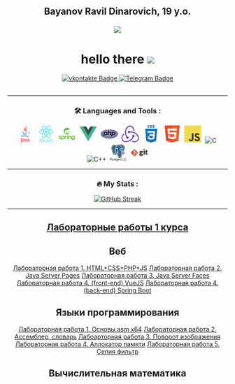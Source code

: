 <div id="header" align="center">
  <h2><p>Bayanov Ravil Dinarovich, 19 y.o.</p></h2>
  <img src="https://media.giphy.com/media/v1.Y2lkPTc5MGI3NjExcW85NHEwbmN1cHd1ajhvbTY5Y3Q1ZnZkNjF2d2Rxam45OW1tdXh4dCZlcD12MV9pbnRlcm5hbF9naWZfYnlfaWQmY3Q9Zw/HCkbgKLdLWq3OCV8YM/giphy.gif" width="300" class="round"
    </div>
<div align="center">
<h1>
  hello there
  <img src="https://media.giphy.com/media/hvRJCLFzcasrR4ia7z/giphy.gif" width="30px"/>
</h1>
</div>

<div id="badges">
  <a href=https://vk.com/ravvcheck"">
    <img src="https://img.shields.io/badge/Vkontakte-blue?style=for-the-badge&logo=vkontakte&logoColor=white" alt="vkontakte Badge"/>
  </a>
  <a href="t.me/ravvcheck">
    <img src="https://img.shields.io/badge/Telegram-blue?style=for-the-badge&logo=telegram&logoColor=white" alt="Telegram Badge"/>
  </a>
</div>

<img src="https://komarev.com/ghpvc/?username=RavvChek&style=flat-square&color=blue" alt=""/>

---

### :hammer_and_wrench: Languages and Tools :
<div>
  <img src="https://github.com/devicons/devicon/blob/master/icons/java/java-original-wordmark.svg" title="Java" alt="Java" width="40" height="40"/>&nbsp;
  <img src="https://github.com/devicons/devicon/blob/master/icons/react/react-original-wordmark.svg" title="React" alt="React" width="40" height="40"/>&nbsp;
  <img src="https://github.com/devicons/devicon/blob/master/icons/spring/spring-original-wordmark.svg" title="Spring" alt="Spring" width="40" height="40"/>&nbsp;
  <img src="https://github.com/devicons/devicon/blob/master/icons/vuejs/vuejs-original.svg" title="VueJS" alt="VueJS" width="40" height="40"/>&nbsp;
  <img src="https://github.com/devicons/devicon/blob/master/icons/php/php-original.svg" title="PHP" alt="PHP" width="40" height="40"/>&nbsp;
  <img src="https://github.com/devicons/devicon/blob/master/icons/redux/redux-original.svg" title="Redux" alt="Redux " width="40" height="40"/>&nbsp;
  <img src="https://github.com/devicons/devicon/blob/master/icons/css3/css3-plain-wordmark.svg"  title="CSS3" alt="CSS" width="40" height="40"/>&nbsp;
  <img src="https://github.com/devicons/devicon/blob/master/icons/html5/html5-original.svg" title="HTML5" alt="HTML" width="40" height="40"/>&nbsp;
  <img src="https://github.com/devicons/devicon/blob/master/icons/javascript/javascript-original.svg" title="JavaScript" alt="JavaScript" width="40" height="40"/>&nbsp;
  <img src="https://github.com/devicons/devicon/blob/master/icons/с/с-original.svg" title="С" alt="C" width="40" height="40"/>&nbsp;
  <img src="https://github.com/devicons/devicon/blob/master/icons/с++/с++-original.svg" title="С++"  alt="С++" width="40" height="40"/>&nbsp;
  <img src="https://github.com/devicons/devicon/blob/master/icons/postgresql/postgresql-original-wordmark.svg" title="PostgreSQL"  alt="PostgreSQL" width="40" height="40"/>&nbsp;
  <img src="https://github.com/devicons/devicon/blob/master/icons/git/git-original-wordmark.svg" title="Git" **alt="Git" width="40" height="40"/>
</div>

---

### :fire: My Stats :
[![GitHub Streak](http://github-readme-streak-stats.herokuapp.com?user=RavvChek&theme=default)](https://git.io/streak-stats)

---
## [Лабораторные работы 1 курса]()

## Веб
 [Лабораторная работа 1. HTML+CSS+PHP+JS]()
 [Лабораторная работа 2. Java Server Pages]()
 [Лабораторная работа 3. Java Server Faces]()
 [Лабораторная работа 4. (front-end) VueJS]()
 [Лабораторная работа 4. (back-end) Spring Boot]()

## Языки программирования
 [Лабораторная работа 1. Основы asm x64](https://gitlab.se.ifmo.ru/ravvcheck/assignment-1-io-library)
 [Лабораторная работа 2. Ассемблер, словарь](https://gitlab.se.ifmo.ru/ravvcheck/assignment-2-dictionary)
 [Лабоарторная работа 3. Поворот изображения](https://gitlab.se.ifmo.ru/ravvcheck/assignment-3-image-rotation)
 [Лабораторная работа 4. Аллокатор памяти](https://gitlab.se.ifmo.ru/ravvcheck/assignment-4-memory-allocator)
 [Лабораторная работа 5. Сепия фильтр](https://gitlab.se.ifmo.ru/ravvcheck/assignment-5-sepia-filter)

## Вычислительная математика
